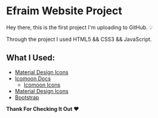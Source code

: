 # Efraim Website Project

Hey there, this is the first project I'm uploading to GitHub. :bulb:

Through the project I used HTML5 && CSS3 && JavaScript.


## What I Used:

 * [Material Design Icons](https://material.io/resources/icons/?style=baseline)
 * [Icomoon Docs](https://icomoon.io/#docs)
      * [Icomoon Icons](https://icomoon.io/#icons-icomoon)
 * [Material Design Icons](https://material.io/resources/icons/?style=baseline)
 * [Bootstrap](https://getbootstrap.com/docs/4.5/getting-started/introduction/)


**Thank For Checking It Out :heart:**
